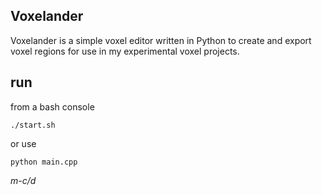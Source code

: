 ## Voxelander
Voxelander is a simple voxel editor written in Python to create and export voxel regions for use in my experimental voxel projects.

## run
from a bash console

```
./start.sh
```

or use

```
python main.cpp
```

*m-c/d*
